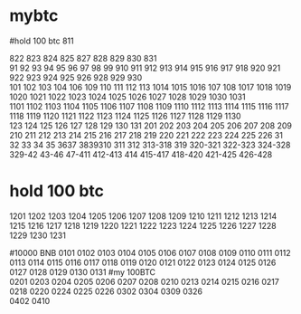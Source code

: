# mybtc  
#hold 100   btc 811  

822 823 824 825 827 828 829 830 831   
91  92  93  94  95  96  97  98  99  910  911  912  913 914 915 916  917  918 920  921  922   923   924   925  926  928  929  930  
101  102 103  104  106  109  110  111  112   113  1014  1015  1016  107  108  1017  1018  1019  1020  1021  1022  1023  1024  1025  1026  1027   1028  1029  1030  1031  
1101  1102  1103  1104  1105 1106  1107 1108  1109  1110  1112  1113  1114  1115 1116  1117  1118  1119   1120  1121  1122  1123  1124  1125  1126  1127  1128  1129  1130  
123 124 125 126 127 128 129 130 131 
201 202 203 204 205 206 207 208 209 210 211 212 213 214 215 216 217 218 219 220 221 222 223 224 225 226 
31 32 33 34 35 3637 3839310 311 312 313-318 319 320-321 322-323 324-328 329-42 43-46 47-411 412-413 414 415-417 418-420 421-425 426-428 

# hold 100 btc
1201  1202  1203  1204  1205  1206  1207  1208  1209  1210  1211  1212  1213  1214  1215  1216  1217  1218  1219  1220  1221  1222  1223  1224  1225  1226  1227  1228 1229 1230   1231   

#10000 BNB
0101 0102 0103 0104 0105 0106 0107 0108 0109 0110 0111  0112 0113 0114 0115 0116 0117 0118 0119 0120 0121 0122 0123 0124 0125 0126 0127 0128 0129 0130 0131 
#my 100BTC  
0201 0203 0204 0205 0206 0207 0208 0210 0213 0214 0215 0216 0217 0218 0220 0224 0225 0226 0302 0304 0309 0326  
0402     0410       

